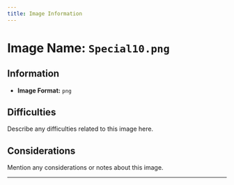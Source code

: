 ```yaml
---
title: Image Information
---
```


# Image Name: `Special10.png`

## Information

- **Image Format:** `png`

## Difficulties

Describe any difficulties related to this image here.

## Considerations

Mention any considerations or notes about this image.

---
